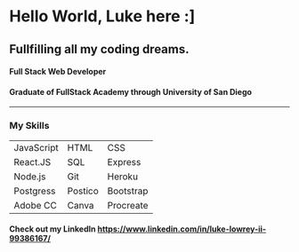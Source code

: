 # Hello World, Luke here :]

## Fullfilling all my coding dreams.
#### Full Stack Web Developer

#### Graduate of FullStack Academy through University of San Diego 

--------------------------------------------

### My Skills
|              |            |               |
|--------------|------------|---------------|
| JavaScript   | HTML       | CSS           |
| React.JS     | SQL        | Express       |
| Node.js      | Git        | Heroku        |
| Postgress    | Postico    | Bootstrap     |
| Adobe CC     | Canva      | Procreate     |



#### Check out my LinkedIn https://www.linkedin.com/in/luke-lowrey-ii-99386167/
